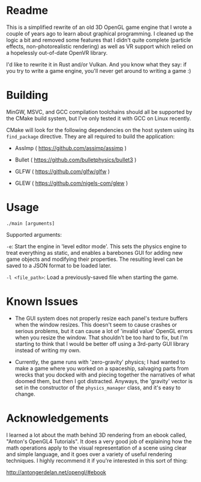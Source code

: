 # Readme

This is a simplified rewrite of an old 3D OpenGL game engine that I wrote a couple of years ago to learn about graphical programming. I cleaned up the logic a bit and removed some features that I didn't quite complete (particle effects, non-photorealistic rendering) as well as VR support which relied on a hopelessly out-of-date OpenVR library.

I'd like to rewrite it in Rust and/or Vulkan. And you know what they say: if you try to write a game engine, you'll never get around to writing a game :)

# Building

MinGW, MSVC, and GCC compilation toolchains should all be supported by the CMake build system, but I've only tested it with GCC on Linux recently.

CMake will look for the following dependencies on the host system using its `find_package` directive. They are all required to build the application:

* AssImp ( https://github.com/assimp/assimp )

* Bullet ( https://github.com/bulletphysics/bullet3 )

* GLFW ( https://github.com/glfw/glfw )

* GLEW ( https://github.com/nigels-com/glew )

# Usage

`./main [arguments]`

Supported arguments:

`-e`: Start the engine in 'level editor mode'. This sets the physics engine to treat everything as static, and enables a barebones GUI for adding new game objects and modifying their properties. The resulting level can be saved to a JSON format to be loaded later.

`-l <file_path>`: Load a previously-saved file when starting the game.

# Known Issues

* The GUI system does not properly resize each panel's texture buffers when the window resizes. This doesn't seem to cause crashes or serious problems, but it can cause a lot of 'invalid value' OpenGL errors when you resize the window. That shouldn't be too hard to fix, but I'm starting to think that I would be better off using a 3rd-party GUI library instead of writing my own.

* Currently, the game runs with 'zero-gravity' physics; I had wanted to make a game where you worked on a spaceship, salvaging parts from wrecks that you docked with and piecing together the narratives of what doomed them, but then I got distracted. Anyways, the 'gravity' vector is set in the constructor of the `physics_manager` class, and it's easy to change.

# Acknowledgements

I learned a lot about the math behind 3D rendering from an ebook called, "Anton's OpenGL4 Tutorials". It does a very good job of explaining how the math operations apply to the visual representation of a scene using clear and simple language, and it goes over a variety of useful rendering techniques. I highly recommend it if you're interested in this sort of thing:

http://antongerdelan.net/opengl/#ebook
